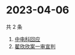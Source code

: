 # 2023-04-06

共 2 条

<!-- BEGIN ZHIHUSEARCH -->
<!-- 最后更新时间 Thu Apr 06 2023 05:16:53 GMT+0800 (China Standard Time) -->
1. [中电科回应](https://www.zhihu.com/search?q=中电科回应)
1. [翟欣欣案一审宣判](https://www.zhihu.com/search?q=翟欣欣案一审宣判)
<!-- END ZHIHUSEARCH -->
